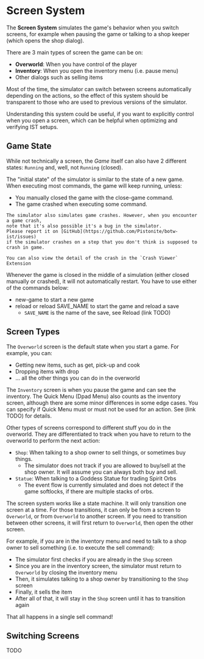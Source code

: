 # Screen System

The **Screen System** simulates the game's behavior when you switch
screens, for example when pausing the game or talking to a shop keeper (which
opens the shop dialog).

There are 3 main types of screen the game can be on:
- **Overworld**: When you have control of the player
- **Inventory**: When you open the inventory menu (i.e. pause menu)
- Other dialogs such as selling items

Most of the time, the simulator can switch between screens automatically
depending on the actions, so the effect of this system should be transparent
to those who are used to previous versions of the simulator. 

Understanding this system could be useful, if you want to explicitly control
when you open a screen, which can be helpful when optimizing and verifying IST setups.

## Game State
While not technically a screen, the *Game* itself can also have 2 different states:
`Running` and, well, not `Running` (closed).

The "initial state" of the simulator is similar to the state of a new game.
When executing most commands, the game will keep running, unless:
- You manually closed the game with the <skyb>close-game</skyb> command.
- The game crashed when executing some command.

```admonish note
The simulator also simulates game crashes. However, when you encounter a game crash,
note that it's also possible it's a bug in the simulator. 
Please report it on [GitHub](https://github.com/Pistonite/botw-ist/issues)
if the simulator crashes on a step that you don't think is supposed to crash in game.

You can also view the detail of the crash in the `Crash Viewer` Extension
```

Whenever the game is closed in the middle of a simulation (either closed manually or crashed), it will not automatically
restart. You have to use either of the commands below:
- <skyb>new-game</skyb> to start a new game
- <skyb>reload</skyb> or <skyb>reload SAVE_NAME</skyb> to start the game and reload a save
  - `SAVE_NAME` is the name of the save, see Reload (link TODO)

## Screen Types

The `Overworld` screen is the default state when you start a game.
For example, you can:
- Getting new items, such as <skyb>get</skyb>, <skyb>pick-up</skyb> and <skyb>cook</skyb>
- Dropping items with <skyb>drop</skyb>
- ... all the other things you can do in the overworld

The `Inventory` screen is when you pause the game and can see the inventory.
The Quick Menu (Dpad Menu) also counts as the inventory screen, although
there are some minor differences in some edge cases. You can specify
if Quick Menu must or must not be used for an action. See (link TODO) for details.

Other types of screens correspond to different stuff you do in the overworld.
They are differentiated to track when you have to return to the overworld to perform
the next action:
- `Shop`: When talking to a shop owner to sell things, or sometimes buy things.
  - The simulator does not track if you are allowed to buy/sell at the shop owner. It
    will assume you can always both buy and sell.
- `Statue`: When talking to a Goddess Statue for trading Spirit Orbs
  - The event flow is currently simulated and does not detect if the game softlocks,
    if there are multiple stacks of orbs.

The screen system works like a state machine. It will only transition one screen
at a time. For those transitions, it can only be from a screen to `Overworld`,
or from `Overworld` to another screen. If you need to transition between other screens,
it will first return to `Overworld`, then open the other screen.

For example, if you are in the inventory menu and need to talk to a shop owner to sell something
(i.e. to execute the <skyb>sell</skyb> command):
- The simulator first checks if you are already in the `Shop` screen
- Since you are in the inventory screen, the simulator must return to `Overworld` by closing the inventory menu
- Then, it simulates talking to a shop owner by transitioning to the `Shop` screen
- Finally, it sells the item
- After all of that, it will stay in the `Shop` screen until it has to transition again

That all happens in a single <skyb>sell</skyb> command!

## Switching Screens
TODO

